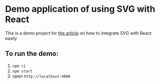 # Demo application of using SVG with React
This is a demo project for [the article](https://github.com/merksam/example-webpack-react-svg-icons) on how to integrate SVG with React easily
## To run the demo:
1. `npm ci`
2. `npm start`
3. open `http://localhost:4000`
